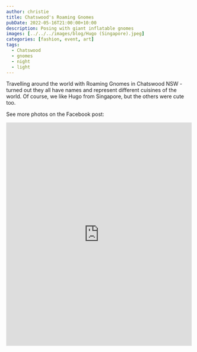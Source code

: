 ```yaml
---
author: christie
title: Chatswood's Roaming Gnomes
pubDate: 2022-05-16T21:00:00+10:00
description: Posing with giant inflatable gnomes
images: [../../../images/blog/Hugo (Singapore).jpeg]
categories: [fashion, event, art]
tags:
  - Chatswood
  - gnomes
  - night
  - light
---
```


Travelling around the world with Roaming Gnomes in Chatswood NSW - turned out they all have names and represent different cuisines of the world. Of course, we like Hugo from Singapore, but the others were cute too.

See more photos on the Facebook post:

<iframe src="https://www.facebook.com/plugins/post.php?href=https%3A%2F%2Fwww.facebook.com%2Fchris1.tham%2Fposts%2Fpfbid0WAovG14kDxqMdqwx3dSjACAUEeZgiRwcLgKGDQEFqR51uiad1GHnw9YT6nUV4oTpl&show_text=true&width=500" width="500" height="601" style="border:none;overflow:hidden" scrolling="no" frameborder="0" allowfullscreen="true" allow="autoplay; clipboard-write; encrypted-media; picture-in-picture; web-share"></iframe>

